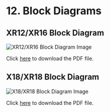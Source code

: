 # 12. Block Diagrams

## XR12/XR16 Block Diagram

![XR12/XR16 Block Diagram Image][1]

Click [here][2] to download the PDF file.

## X18/XR18 Block Diagram

![X18/XR18 Block Diagram Image][3]

Click [here][4] to download the PDF file.


[1]: /wiki-x-air/assets/img/x-air_manual/XR12_block_diagram.png
[2]: /wiki-x-air/en/XR12-XR16_block_diagram.pdf
[3]: /wiki-x-air/assets/img/x-air_manual/XR12_block_diagram.png
[4]: /wiki-x-air/en/X18-XR18_block_diagram.pdf